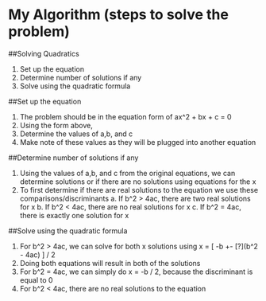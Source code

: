 # My Algorithm (steps to solve the problem)
##Solving Quadratics
1. Set up the equation
2. Determine number of solutions if any
3. Solve using the quadratic formula

##Set up the equation
1. The problem should be in the equation form of ax^2 + bx + c = 0 
2. Using the form above,
3. Determine the values of a,b, and c 
4. Make note of these values as they will be plugged into another equation

##Determine number of solutions if any
1. Using the values of a,b, and c from the original equations, we can determine solutions or if there are no solutions using equations for the x
2. To first determine if there are real solutions to the equation we use these comparisons/discriminants
    a. If b^2 > 4ac, there are two real solutions for x
    b. If b^2 < 4ac, there are no real solutions for x
    c. If b^2 = 4ac, there is exactly one solution for x

##Solve using the quadratic formula
1. For b^2 > 4ac, we can solve for both x solutions using x = [ -b +- [?](b^2 - 4ac) ] / 2
2. Doing both equations will result in both of the solutions
3. For b^2 = 4ac, we can simply do x = -b / 2, because the discriminant is equal to 0
4. For b^2 < 4ac, there are no real solutions to the equation